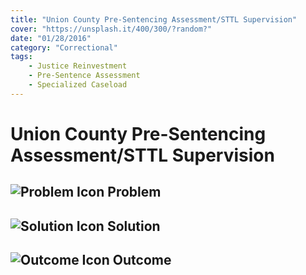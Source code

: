 ```yaml
---
title: "Union County Pre-Sentencing Assessment/STTL Supervision"
cover: "https://unsplash.it/400/300/?random?"
date: "01/28/2016"
category: "Correctional"
tags:
    - Justice Reinvestment
    - Pre-Sentence Assessment
    - Specialized Caseload
---
```


# Union County Pre-Sentencing Assessment/STTL Supervision

## ![Problem Icon](https://github.com/google/material-design-icons/raw/master/alert/1x_web/ic_error_outline_black_48dp.png "Problem") Problem

## ![Solution Icon](https://github.com/google/material-design-icons/raw/master/action/1x_web/ic_lightbulb_outline_black_48dp.png "Solution") Solution

## ![Outcome Icon](https://github.com/google/material-design-icons/raw/master/action/1x_web/ic_view_list_black_48dp.png "Outcome") Outcome

